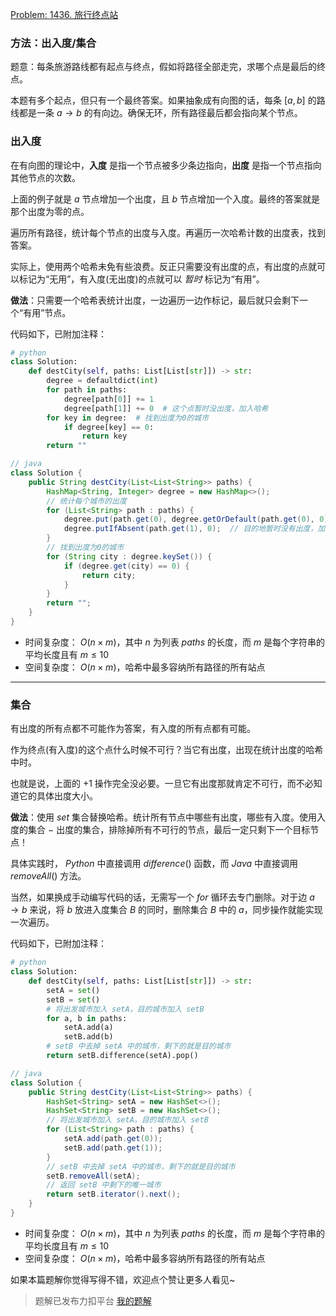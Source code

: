 [Problem: 1436. 旅行终点站](https://leetcode.cn/problems/destination-city/description/)

### 方法：出入度/集合

题意：每条旅游路线都有起点与终点，假如将路径全部走完，求哪个点是最后的终点。

本题有多个起点，但只有一个最终答案。如果抽象成有向图的话，每条 $[a,b]$ 的路线都是一条 $a\rightarrow b$ 的有向边。确保无环，所有路径最后都会指向某个节点。

### 出入度

在有向图的理论中，**入度** 是指一个节点被多少条边指向，**出度** 是指一个节点指向其他节点的次数。

上面的例子就是 $a$ 节点增加一个出度，且 $b$ 节点增加一个入度。最终的答案就是那个出度为零的点。

遍历所有路径，统计每个节点的出度与入度。再遍历一次哈希计数的出度表，找到答案。

实际上，使用两个哈希未免有些浪费。反正只需要没有出度的点，有出度的点就可以标记为“无用”，有入度(无出度)的点就可以 *暂时* 标记为“有用”。

**做法**：只需要一个哈希表统计出度，一边遍历一边作标记，最后就只会剩下一个“有用”节点。

代码如下，已附加注释：

```Python
# python
class Solution:
    def destCity(self, paths: List[List[str]]) -> str:
        degree = defaultdict(int)
        for path in paths:
            degree[path[0]] += 1
            degree[path[1]] += 0  # 这个点暂时没出度，加入哈希
        for key in degree:  # 找到出度为0的城市
            if degree[key] == 0:
                return key
        return ""
```

```Java
// java
class Solution {
    public String destCity(List<List<String>> paths) {
        HashMap<String, Integer> degree = new HashMap<>();
        // 统计每个城市的出度
        for (List<String> path : paths) {
            degree.put(path.get(0), degree.getOrDefault(path.get(0), 0) + 1);
            degree.putIfAbsent(path.get(1), 0);  // 目的地暂时没有出度，加入哈希表
        }
        // 找到出度为0的城市
        for (String city : degree.keySet()) {
            if (degree.get(city) == 0) {
                return city;
            }
        }
        return "";
    }
}
```

- 时间复杂度： $O(n\times m)$，其中 $n$ 为列表 $paths$ 的长度，而 $m$ 是每个字符串的平均长度且有 $m\leq 10$
- 空间复杂度： $O(n\times m)$，哈希中最多容纳所有路径的所有站点

---

### 集合

有出度的所有点都不可能作为答案，有入度的所有点都有可能。

作为终点(有入度)的这个点什么时候不可行？当它有出度，出现在统计出度的哈希中时。

也就是说，上面的 $+1$ 操作完全没必要。一旦它有出度那就肯定不可行，而不必知道它的具体出度大小。

**做法**：使用 $set$ 集合替换哈希。统计所有节点中哪些有出度，哪些有入度。使用入度的集合 $-$ 出度的集合，排除掉所有不可行的节点，最后一定只剩下一个目标节点！

具体实践时， $Python$ 中直接调用 $difference()$ 函数，而 $Java$ 中直接调用 $removeAll()$ 方法。

当然，如果换成手动编写代码的话，无需写一个 $for$ 循环去专门删除。对于边 $a\rightarrow b$ 来说，将 $b$ 放进入度集合 $B$ 的同时，删除集合 $B$ 中的 $a$，同步操作就能实现一次遍历。

代码如下，已附加注释：

```Python
# python
class Solution:
    def destCity(self, paths: List[List[str]]) -> str:
        setA = set()
        setB = set()
        # 将出发城市加入 setA，目的城市加入 setB
        for a, b in paths:
            setA.add(a)
            setB.add(b)
        # setB 中去掉 setA 中的城市，剩下的就是目的城市
        return setB.difference(setA).pop()
```

```Java
// java
class Solution {
    public String destCity(List<List<String>> paths) {
        HashSet<String> setA = new HashSet<>();
        HashSet<String> setB = new HashSet<>();
        // 将出发城市加入 setA，目的城市加入 setB
        for (List<String> path : paths) {
            setA.add(path.get(0));
            setB.add(path.get(1));
        }
        // setB 中去掉 setA 中的城市，剩下的就是目的城市
        setB.removeAll(setA);
        // 返回 setB 中剩下的唯一城市
        return setB.iterator().next();
    }
}
```

- 时间复杂度： $O(n\times m)$，其中 $n$ 为列表 $paths$ 的长度，而 $m$ 是每个字符串的平均长度且有 $m\leq 10$
- 空间复杂度： $O(n\times m)$，哈希中最多容纳所有路径的所有站点

如果本篇题解你觉得写得不错，欢迎点个赞让更多人看见~

> 题解已发布力扣平台 [我的题解](https://leetcode.cn/problems/destination-city/solutions/2942579/map-set-chu-du-wei-ling-ji-he-xiang-jian-z87n/)
